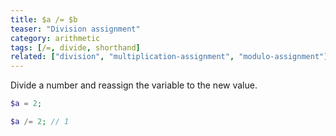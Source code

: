```yaml
---
title: $a /= $b
teaser: "Division assignment"
category: arithmetic
tags: [/=, divide, shorthand]
related: ["division", "multiplication-assignment", "modulo-assignment"]
---
```


Divide a number and reassign the variable to the new value.

```php
$a = 2;

$a /= 2; // 1
```
